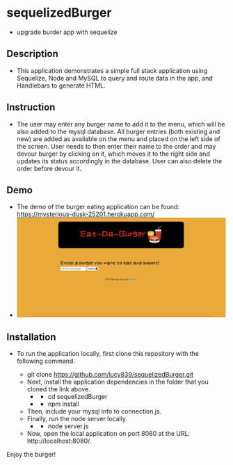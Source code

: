 # sequelizedBurger
- upgrade burder app with sequelize
## Description
- This application demonstrates a simple full stack application using Sequelize, Node and MySQL to query and route data in the app, and Handlebars to generate HTML.

## Instruction
- The user may enter any burger name to add it to the menu, which will be also added to the mysql database. All burger entries (both existing and new) are added as available on the menu and placed on the left side of the screen. User needs to then enter their name to the order and may devour burger by clicking on it, which moves it to the right side and updates its status accordingly in the database. User can also delete the order before devour it.

## Demo
- The demo of the burger eating application can be found:
   https://mysterious-dusk-25201.herokuapp.com/
- ![Alt text](public/assets/images/demo.png?raw=true  "demo")

## Installation
- To run the application locally, first clone this repository with the following command.

   * git clone https://github.com/lucy839/sequelizedBurger.git
   * Next, install the application dependencies in the folder that you cloned the link above.
      * * cd sequelizedBurger
      * * npm install
   * Then, include your mysql info to connection.js.
   * Finally, run the node server locally.
      * * node server.js
   * Now, open the local application on port 8080 at the URL: http://localhost:8080/.

Enjoy the burger!